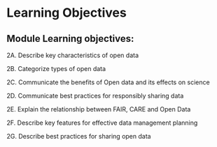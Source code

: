 # Learning Objectives

## Module Learning objectives:
2A. Describe key characteristics of open data

2B. Categorize types of open data

2C. Communicate the benefits of Open data and its effects on science

2D. Communicate best practices for responsibly sharing data

2E. Explain the relationship between FAIR, CARE and Open Data

2F. Describe key features for effective data management planning

2G. Describe best practices for sharing open data
